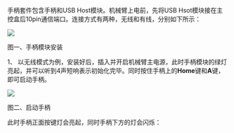 手柄套件包含手柄和USB Host模块。机械臂上电前，先将USB Hsot模块接在主控盒后10pin通信端口。连接方式有两种，无线和有线，分别如下所示：

![](file:///C:\Users\admin\AppData\Local\Temp\ksohtml\wps9094.tmp.jpg)

图一、手柄模块安装

1、 以无线模式为例，安装好后，插入并开启机械臂主电源，此时手柄模块的绿灯亮起，并可以听到4声短响表示初始化完毕。同时按住手柄上的**Home**键和**A**键，即可启动手柄。

![](file:///C:\Users\admin\AppData\Local\Temp\ksohtml\wps3FC4.tmp.jpg)

图二、启动手柄

此时手柄正面按键灯会亮起，同时手柄下方的灯会闪烁：




